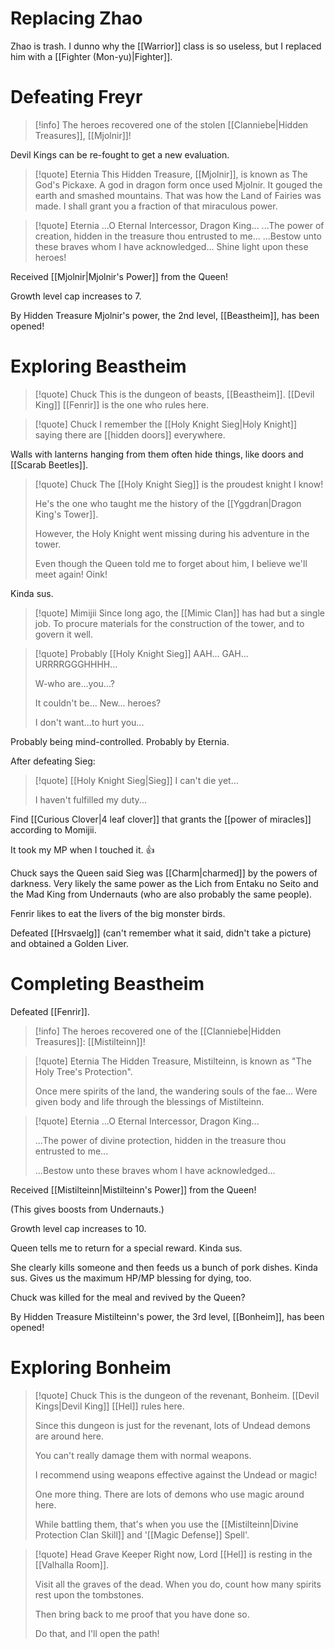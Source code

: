 # Replacing Zhao
Zhao is trash. I dunno why the [[Warrior]] class is so useless, but I replaced him with a [[Fighter (Mon-yu)|Fighter]].

# Defeating Freyr
>[!info]
>The heroes recovered one of the stolen [[Clanniebe|Hidden Treasures]], [[Mjolnir]]!

Devil Kings can be re-fought to get a new evaluation.

>[!quote] Eternia
>This Hidden Treasure, [[Mjolnir]], is known as The God's Pickaxe.
>A god in dragon form once used Mjolnir. It gouged the earth and smashed mountains. That was how the Land of Fairies was made.
>I shall grant you a fraction of that miraculous power.

>[!quote] Eternia
>...O Eternal Intercessor, Dragon King...
>...The power of creation, hidden in the treasure thou entrusted to me...
>...Bestow unto these braves whom I have acknowledged...
>Shine light upon these heroes!

Received [[Mjolnir|Mjolnir's Power]] from the Queen!

Growth level cap increases to 7.

By Hidden Treasure Mjolnir's power, the 2nd level, [[Beastheim]], has been opened!
# Exploring Beastheim
>[!quote] Chuck
>This is the dungeon of beasts, [[Beastheim]]. [[Devil King]] [[Fenrir]] is the one who rules here.

>[!quote] Chuck
>I remember the [[Holy Knight Sieg|Holy Knight]] saying there are [[hidden doors]] everywhere.

Walls with lanterns hanging from them often hide things, like doors and [[Scarab Beetles]].

>[!quote] Chuck
>The [[Holy Knight Sieg]] is the proudest knight I know!
>
>He's the one who taught me the history of the [[Yggdran|Dragon King's Tower]].
>
>However, the Holy Knight went missing during his adventure in the tower.
>
>Even though the Queen told me to forget about him, I believe we'll meet again! Oink!

Kinda sus.

>[!quote] Mimijii
>Since long ago, the [[Mimic Clan]] has had but a single job.
>To procure materials for the construction of the tower, and to govern it well.

>[!quote] Probably [[Holy Knight Sieg]]
>AAH... GAH... URRRRGGGHHHH...
>
>W-who are...you...?
>
>It couldn't be... New... heroes?
>
>I don't want...to hurt you...

Probably being mind-controlled. Probably by Eternia.

After defeating Sieg:
>[!quote] [[Holy Knight Sieg|Sieg]]
>I can't die yet...
>
>I haven't fulfilled my duty...

Find [[Curious Clover|4 leaf clover]] that grants the [[power of miracles]] according to Momijii.

It took my MP when I touched it. 👍

Chuck says the Queen said Sieg was [[Charm|charmed]] by the powers of darkness. Very likely the same power as the Lich from Entaku no Seito and the Mad King from Undernauts (who are also probably the same people).

Fenrir likes to eat the livers of the big monster birds.

Defeated [[Hrsvaelg]] (can't remember what it said, didn't take a picture) and obtained a Golden Liver.

# Completing Beastheim
Defeated [[Fenrir]].

>[!info]
>The heroes recovered one of the [[Clanniebe|Hidden Treasures]]: [[Mistilteinn]]!

>[!quote] Eternia
>The Hidden Treasure, Mistilteinn, is known as "The Holy Tree's Protection".
>
>Once mere spirits of the land, the wandering souls of the fae...
>Were given body and life through the blessings of Mistilteinn.

>[!quote] Eternia
>...O Eternal Intercessor, Dragon King...
>
>...The power of divine protection, hidden in the treasure thou entrusted to me...
>
>...Bestow unto these braves whom I have acknowledged...

Received [[Mistilteinn|Mistilteinn's Power]] from the Queen!

(This gives boosts from Undernauts.)

Growth level cap increases to 10.

Queen tells me to return for a special reward. Kinda sus.

She clearly kills someone and then feeds us a bunch of pork dishes. Kinda sus. Gives us the maximum HP/MP blessing for dying, too.

Chuck was killed for the meal and revived by the Queen?

By Hidden Treasure Mistilteinn's power, the 3rd level, [[Bonheim]], has been opened!

# Exploring Bonheim
>[!quote] Chuck
>This is the dungeon of the revenant, Bonheim. [[Devil Kings|Devil King]] [[Hel]] rules here.
>
>Since this dungeon is just for the revenant, lots of Undead demons are around here.
>
>You can't really damage them with normal weapons.
>
>I recommend using weapons effective against the Undead or magic!
>
>One more thing. There are lots of demons who use magic around here.
>
>While battling them, that's when you use the [[Mistilteinn|Divine Protection Clan Skill]] and '[[Magic Defense]] Spell'.

>[!quote] Head Grave Keeper
>Right now, Lord [[Hel]] is resting in the [[Valhalla Room]].
>
>Visit all the graves of the dead. When you do, count how many spirits rest upon the tombstones.
>
>Then bring back to me proof that you have done so.
>
>Do that, and I'll open the path!